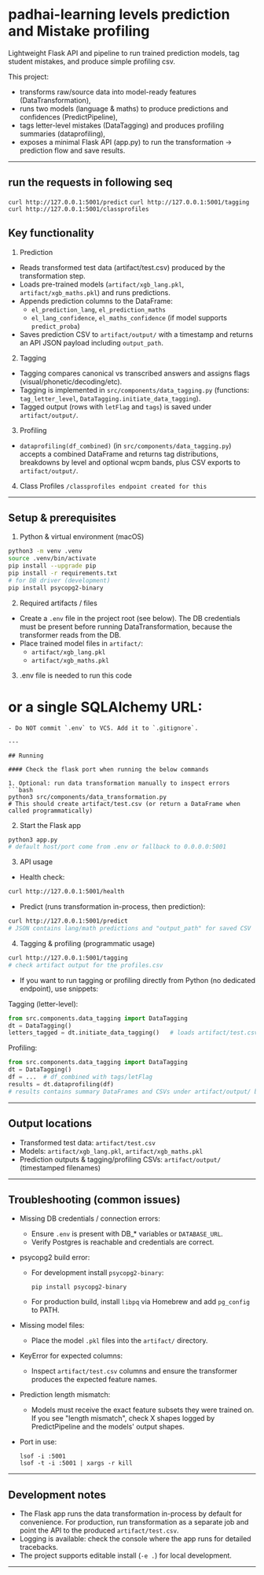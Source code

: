 # padhai-learning levels prediction and Mistake profiling

Lightweight Flask API and pipeline to run trained prediction models, tag student mistakes, and produce simple profiling csv.

This project:
- transforms raw/source data into model-ready features (DataTransformation),
- runs two models (language & maths) to produce predictions and confidences (PredictPipeline),
- tags letter-level mistakes (DataTagging) and produces profiling summaries (dataprofiling),
- exposes a minimal Flask API (app.py) to run the transformation → prediction flow and save results.

---

## run the requests in following seq

`curl http://127.0.0.1:5001/predict`
`curl http://127.0.0.1:5001/tagging`
`curl http://127.0.0.1:5001/classprofiles`


## Key functionality

1. Prediction
- Reads transformed test data (artifact/test.csv) produced by the transformation step.
- Loads pre-trained models (`artifact/xgb_lang.pkl`, `artifact/xgb_maths.pkl`) and runs predictions.
- Appends prediction columns to the DataFrame:
  - `el_prediction_lang`, `el_prediction_maths`
  - `el_lang_confidence`, `el_maths_confidence` (if model supports `predict_proba`)
- Saves prediction CSV to `artifact/output/` with a timestamp and returns an API JSON payload including `output_path`.

2. Tagging
- Tagging compares canonical vs transcribed answers and assigns flags (visual/phonetic/decoding/etc).
- Tagging is implemented in `src/components/data_tagging.py` (functions: `tag_letter_level`, `DataTagging.initiate_data_tagging`).
- Tagged output (rows with `letFlag` and `tags`) is saved under `artifact/output/`.

3. Profiling
- `dataprofiling(df_combined)` (in `src/components/data_tagging.py`) accepts a combined DataFrame and returns tag distributions, breakdowns by level and optional wcpm bands, plus CSV exports to `artifact/output/`.

4. Class Profiles
`/classprofiles endpoint created for this`
---

## Setup & prerequisites

1. Python & virtual environment (macOS)
```bash
python3 -m venv .venv
source .venv/bin/activate
pip install --upgrade pip
pip install -r requirements.txt
# for DB driver (development)
pip install psycopg2-binary
```

2. Required artifacts / files
- Create a `.env` file in the project root (see below). The DB credentials must be present before running DataTransformation, because the transformer reads from the DB.
- Place trained model files in `artifact/`:
  - `artifact/xgb_lang.pkl`
  - `artifact/xgb_maths.pkl`

3. .env file is needed to run this code
# or a single SQLAlchemy URL:

```
- Do NOT commit `.env` to VCS. Add it to `.gitignore`.

---

## Running

#### Check the flask port when running the below commands

1. Optional: run data transformation manually to inspect errors
```bash
python3 src/components/data_transformation.py
# This should create artifact/test.csv (or return a DataFrame when called programmatically)
```

2. Start the Flask app
```bash
python3 app.py
# default host/port come from .env or fallback to 0.0.0.0:5001
```

3. API usage
- Health check:
```bash
curl http://127.0.0.1:5001/health
```

- Predict (runs transformation in-process, then prediction):
```bash
curl http://127.0.0.1:5001/predict
# JSON contains lang/math predictions and "output_path" for saved CSV
```

4. Tagging & profiling (programmatic usage)
```bash
curl http://127.0.0.1:5001/tagging
# check artifact output for the profiles.csv
```
- If you want to run tagging or profiling directly from Python (no dedicated endpoint), use snippets:

Tagging (letter-level):
```python
from src.components.data_tagging import DataTagging
dt = DataTagging()
letters_tagged = dt.initiate_data_tagging()   # loads artifact/test.csv if not passed a df
```

Profiling:
```python
from src.components.data_tagging import DataTagging
dt = DataTagging()
df = ...  # df_combined with tags/letFlag
results = dt.dataprofiling(df)
# results contains summary DataFrames and CSVs under artifact/output/ by default
```

---

## Output locations
- Transformed test data: `artifact/test.csv`
- Models: `artifact/xgb_lang.pkl`, `artifact/xgb_maths.pkl`
- Prediction outputs & tagging/profiling CSVs: `artifact/output/` (timestamped filenames)

---

## Troubleshooting (common issues)

- Missing DB credentials / connection errors:
  - Ensure `.env` is present with DB_* variables or `DATABASE_URL`.
  - Verify Postgres is reachable and credentials are correct.

- psycopg2 build error:
  - For development install `psycopg2-binary`:
    ```
    pip install psycopg2-binary
    ```
  - For production build, install `libpq` via Homebrew and add `pg_config` to PATH.

- Missing model files:
  - Place the model `.pkl` files into the `artifact/` directory.

- KeyError for expected columns:
  - Inspect `artifact/test.csv` columns and ensure the transformer produces the expected feature names.

- Prediction length mismatch:
  - Models must receive the exact feature subsets they were trained on. If you see "length mismatch", check X shapes logged by PredictPipeline and the models' output shapes.

- Port in use:
  ```
  lsof -i :5001
  lsof -t -i :5001 | xargs -r kill
  ```

---

## Development notes
- The Flask app runs the data transformation in-process by default for convenience. For production, run transformation as a separate job and point the API to the produced `artifact/test.csv`.
- Logging is available: check the console where the app runs for detailed tracebacks.
- The project supports editable install (`-e .`) for local development.

---

